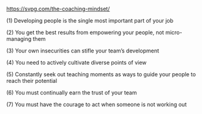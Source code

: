 https://svpg.com/the-coaching-mindset/

(1) Developing people is the single most important part of your job

(2) You get the best results from empowering your people, not micro-managing them

(3) Your own insecurities can stifle your team’s development

(4) You need to actively cultivate diverse points of view

(5) Constantly seek out teaching moments as ways to guide your people to reach their potential

(6) You must continually earn the trust of your team

(7) You must have the courage to act when someone is not working out
